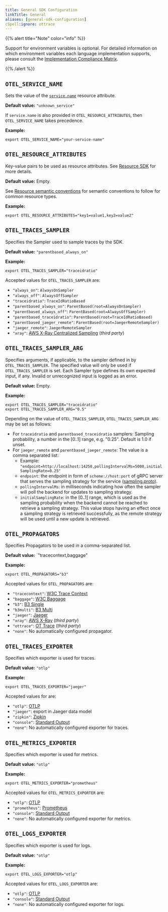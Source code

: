 ```yaml
---
title: General SDK Configuration
linkTitle: General
aliases: [general-sdk-configuration]
cSpell:ignore: ottrace
---
```


{{% alert title="Note" color="info" %}}

Support for environment variables is optional. For detailed information on which
environment variables each language implementation supports, please consult the
[Implementation Compliance Matrix](https://github.com/open-telemetry/opentelemetry-specification/blob/main/spec-compliance-matrix.md#environment-variables).

{{% /alert %}}

## `OTEL_SERVICE_NAME`

Sets the value of the [`service.name`](/docs/specs/semconv/resource/#service)
resource attribute.

**Default value:** `"unknown_service"`

If `service.name` is also provided in `OTEL_RESOURCE_ATTRIBUTES`, then
`OTEL_SERVICE_NAME` takes precedence.

**Example:**

`export OTEL_SERVICE_NAME="your-service-name"`

## `OTEL_RESOURCE_ATTRIBUTES`

Key-value pairs to be used as resource attributes. See
[Resource SDK](/docs/specs/otel/resource/sdk#specifying-resource-information-via-an-environment-variable)
for more details.

**Default value:** Empty.

See
[Resource semantic conventions](/docs/specs/semconv/resource/#semantic-attributes-with-sdk-provided-default-value)
for semantic conventions to follow for common resource types.

**Example:**

`export OTEL_RESOURCE_ATTRIBUTES="key1=value1,key2=value2"`

## `OTEL_TRACES_SAMPLER`

Specifies the Sampler used to sample traces by the SDK.

**Default value:** `"parentbased_always_on"`

**Example:**

`export OTEL_TRACES_SAMPLER="traceidratio"`

Accepted values for `OTEL_TRACES_SAMPLER` are:

- `"always_on"`: `AlwaysOnSampler`
- `"always_off"`: `AlwaysOffSampler`
- `"traceidratio"`: `TraceIdRatioBased`
- `"parentbased_always_on"`: `ParentBased(root=AlwaysOnSampler)`
- `"parentbased_always_off"`: `ParentBased(root=AlwaysOffSampler)`
- `"parentbased_traceidratio"`: `ParentBased(root=TraceIdRatioBased)`
- `"parentbased_jaeger_remote"`: `ParentBased(root=JaegerRemoteSampler)`
- `"jaeger_remote"`: `JaegerRemoteSampler`
- `"xray"`:
  [AWS X-Ray Centralized Sampling](https://docs.aws.amazon.com/xray/latest/devguide/xray-console-sampling.html)
  (_third party_)

## `OTEL_TRACES_SAMPLER_ARG`

Specifies arguments, if applicable, to the sampler defined in by
`OTEL_TRACES_SAMPLER`. The specified value will only be used if
`OTEL_TRACES_SAMPLER` is set. Each Sampler type defines its own expected input,
if any. Invalid or unrecognized input is logged as an error.

**Default value:** Empty.

**Example:**

```shell
export OTEL_TRACES_SAMPLER="traceidratio"
export OTEL_TRACES_SAMPLER_ARG="0.5"
```

Depending on the value of `OTEL_TRACES_SAMPLER`, `OTEL_TRACES_SAMPLER_ARG` may
be set as follows:

- For `traceidratio` and `parentbased_traceidratio` samplers: Sampling
  probability, a number in the [0..1] range, e.g. "0.25". Default is 1.0 if
  unset.
- For `jaeger_remote` and `parentbased_jaeger_remote`: The value is a comma
  separated list:
  - Example:
    `"endpoint=http://localhost:14250,pollingIntervalMs=5000,initialSamplingRate=0.25"`
  - `endpoint`: the endpoint in form of `scheme://host:port` of gRPC server that
    serves the sampling strategy for the service
    ([sampling.proto](https://github.com/jaegertracing/jaeger-idl/blob/main/proto/api_v2/sampling.proto)).
  - `pollingIntervalMs`: in milliseconds indicating how often the sampler will
    poll the backend for updates to sampling strategy.
  - `initialSamplingRate`: in the [0..1] range, which is used as the sampling
    probability when the backend cannot be reached to retrieve a sampling
    strategy. This value stops having an effect once a sampling strategy is
    retrieved successfully, as the remote strategy will be used until a new
    update is retrieved.

## `OTEL_PROPAGATORS`

Specifies Propagators to be used in a comma-separated list.

**Default value:** `"tracecontext,baggage"

**Example:**

`export OTEL_PROPAGATORS="b3"`

Accepted values for `OTEL_PROPAGATORS` are:

- `"tracecontext"`: [W3C Trace Context](https://www.w3.org/TR/trace-context/)
- `"baggage"`: [W3C Baggage](https://www.w3.org/TR/baggage/)
- `"b3"`: [B3 Single](/docs/specs/otel/context/api-propagators#configuration)
- `"b3multi"`:
  [B3 Multi](/docs/specs/otel/context/api-propagators#configuration)
- `"jaeger"`:
  [Jaeger](https://www.jaegertracing.io/docs/1.21/client-libraries/#propagation-format)
- `"xray"`:
  [AWS X-Ray](https://docs.aws.amazon.com/xray/latest/devguide/xray-concepts.html#xray-concepts-tracingheader)
  (_third party_)
- `"ottrace"`:
  [OT Trace](https://github.com/opentracing?q=basic&type=&language=) (_third
  party_)
- `"none"`: No automatically configured propagator.

## `OTEL_TRACES_EXPORTER`

Specifies which exporter is used for traces.

**Default value:** `"otlp"`

**Example:**

`export OTEL_TRACES_EXPORTER="jaeger"`

Accepted values for are:

- `"otlp"`: [OTLP][]
- `"jaeger"`: export in Jaeger data model
- `"zipkin"`: [Zipkin](https://zipkin.io/zipkin-api/)
- `"console"`: [Standard Output](/docs/specs/otel/trace/sdk_exporters/stdout/)
- `"none"`: No automatically configured exporter for traces.

## `OTEL_METRICS_EXPORTER`

Specifies which exporter is used for metrics.

**Default value:** `"otlp"`

**Example:**

`export OTEL_METRICS_EXPORTER="prometheus"`

Accepted values for `OTEL_METRICS_EXPORTER` are:

- `"otlp"`: [OTLP][]
- `"prometheus"`:
  [Prometheus](https://github.com/prometheus/docs/blob/main/content/docs/instrumenting/exposition_formats.md)
- `"console"`: [Standard Output](/docs/specs/otel/metrics/sdk_exporters/stdout/)
- `"none"`: No automatically configured exporter for metrics.

## `OTEL_LOGS_EXPORTER`

Specifies which exporter is used for logs.

**Default value:** `"otlp"`

**Example:**

`export OTEL_LOGS_EXPORTER="otlp"`

Accepted values for `OTEL_LOGS_EXPORTER` are:

- `"otlp"`: [OTLP][]
- `"console"`: [Standard Output](/docs/specs/otel/logs/sdk_exporters/stdout/)
- `"none"`: No automatically configured exporter for logs.

[otlp]: /docs/specs/otlp/
